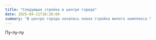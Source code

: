 ```yaml
---
title: "Следующая стройка в центре города"
date: 2025-04-11T16:20:04
summary: "В центре города началась новая стройка жилого комплекса."
---
```


Пу-пу-пу